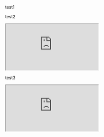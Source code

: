 
test1
<script src="https://gist.github.com/TYokogawa/fc7a1a6523fe0a193943.js"></script>








test2
<iframe src="https://gist.github.com/TYokogawa/fc7a1a6523fe0a193943.js"></iframe>






test3
<iframe src="https://gist.github.com/TYokogawa/fc7a1a6523fe0a193943.js"></iframe>